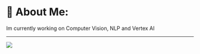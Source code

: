 # 💫 About Me:
Im currently working on Computer Vision, NLP and Vertex AI




---
[![](https://visitcount.itsvg.in/api?id=paltaj&icon=1&color=1)](https://visitcount.itsvg.in)

<!-- Proudly created with GPRM ( https://gprm.itsvg.in ) -->
